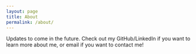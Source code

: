 ```yaml
---
layout: page
title: About
permalink: /about/
---
```


Updates to come in the future. Check out my GitHub/LinkedIn if you want to learn more about me, or email if you want to contact me!
